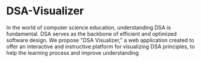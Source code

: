 # DSA-Visualizer
In the world of computer science education, understanding DSA is fundamental. DSA serves as the backbone of efficient and optimized software design. We propose "DSA Visualizer," a web application created to offer an interactive and instructive platform for visualizing DSA principles, to help the learning process and improve understanding
